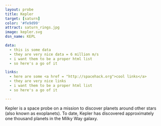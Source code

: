 ```yaml
---
layout: probe
title: Kepler
target: [saturn]
color: '#fe9d99'
attract: saturn_rings.jpg
image: kepler.svg
dsn_name: KEPL

data:
  - this is some data
  - they are very nice data = 6 million m/s
  - i want them to be a proper html list
  - so here's a go of it

links:
  - here are some <a href = "http://spacehack.org">cool links</a>
  - they are very nice links
  - i want them to be a proper html list
  - so here's a go of it

---
```

Kepler is a space probe on a mission to discover planets around other stars (also known as exoplanets). To date, Kepler has discovered approximately one thousand planets in the Milky Way galaxy. 